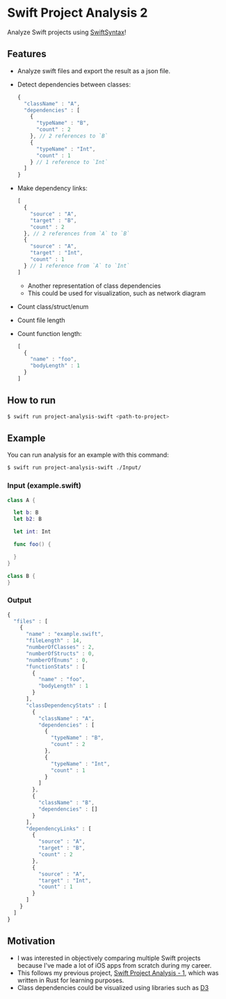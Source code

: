 # Swift Project Analysis 2

Analyze Swift projects using [SwiftSyntax](https://github.com/apple/swift-syntax)!

## Features
- Analyze swift files and export the result as a json file.
- Detect dependencies between classes:
  ```javascript
  {
    "className" : "A",
    "dependencies" : [
      {
        "typeName" : "B",
        "count" : 2
      }, // 2 references to `B`
      {
        "typeName" : "Int",
        "count" : 1
      } // 1 reference to `Int`
    ]
  }
  ```
- Make dependency links:
  ```javascript
  [
    {
      "source" : "A",
      "target" : "B",
      "count" : 2
    }, // 2 references from `A` to `B`
    {
      "source" : "A",
      "target" : "Int",
      "count" : 1
    } // 1 reference from `A` to `Int`
  ]
  ```
  - Another representation of class dependencies
  - This could be used for visualization, such as network diagram

- Count class/struct/enum
- Count file length
- Count function length:
  ```javascript
  [
    {
      "name" : "foo",
      "bodyLength" : 1
    }
  ]
  ```

## How to run
```bash
$ swift run project-analysis-swift <path-to-project>
```

## Example

You can run analysis for an example with this command:
```bash
$ swift run project-analysis-swift ./Input/
```

### Input (example.swift)
```swift
class A {

  let b: B
  let b2: B

  let int: Int

  func foo() {

  }
}

class B {
}
```

### Output
```javascript
{
  "files" : [
    {
      "name" : "example.swift",
      "fileLength" : 14,
      "numberOfClasses" : 2,
      "numberOfStructs" : 0,
      "numberOfEnums" : 0,
      "functionStats" : [
        {
          "name" : "foo",
          "bodyLength" : 1
        }
      ],
      "classDependencyStats" : [
        {
          "className" : "A",
          "dependencies" : [
            {
              "typeName" : "B",
              "count" : 2
            },
            {
              "typeName" : "Int",
              "count" : 1
            }
          ]
        },
        {
          "className" : "B",
          "dependencies" : []
        }
      ],
      "dependencyLinks" : [
        {
          "source" : "A",
          "target" : "B",
          "count" : 2
        },
        {
          "source" : "A",
          "target" : "Int",
          "count" : 1
        }
      ]
    }
  ]
}
```

## Motivation
- I was interested in objectively comparing multiple Swift projects because I've made a lot of iOS apps from scratch during my career.
- This follows my previous project, [Swift Project Analysis - 1](https://github.com/yoching/SwiftProjectAnalysis-1), which was written in Rust for learning purposes.
- Class dependencies could be visualized using libraries such as [D3](https://d3js.org/)
